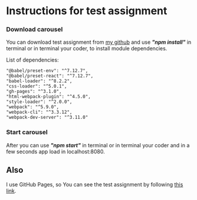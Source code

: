 # Instructions for test assignment
### Download carousel
You can download test assignment from 
[my github](https://github.com/bezirgen8989/myCarouselApp) and
use ***"npm install"*** in terminal or in terminal your coder, 
to install module dependencies.

List of dependencies:

    "@babel/preset-env": "^7.12.7",
    "@babel/preset-react": "^7.12.7",
    "babel-loader": "^8.2.2",
    "css-loader": "^5.0.1",
    "gh-pages": "^3.1.0",
    "html-webpack-plugin": "^4.5.0",
    "style-loader": "^2.0.0",
    "webpack": "^5.9.0",
    "webpack-cli": "^3.3.12",
    "webpack-dev-server": "^3.11.0"  
    
### Start carousel
After you can use ***"npm start"*** in terminal 
or in terminal your coder and in a few seconds app load in 
localhost:8080.
## Also 
I use GitHub Pages, so You can see the test assignment by following 
[this link](https://bezirgen8989.github.io/myCarouselApp/).